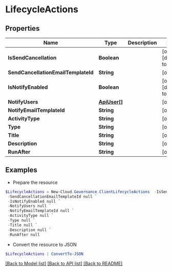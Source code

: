 # LifecycleActions
## Properties

Name | Type | Description | Notes
------------ | ------------- | ------------- | -------------
**IsSendCancellation** | **Boolean** |  | [optional] [default to $false]
**SendCancellationEmailTemplateId** | **String** |  | [optional] 
**IsNotifyEnabled** | **Boolean** |  | [optional] [default to $false]
**NotifyUsers** | [**ApiUser[]**](ApiUser.md) |  | [optional] 
**NotifyEmailTemplateId** | **String** |  | [optional] 
**ActivityType** | **String** |  | [optional] 
**Type** | **String** |  | [optional] 
**Title** | **String** |  | [optional] 
**Description** | **String** |  | [optional] 
**RunAfter** | **String** |  | [optional] 

## Examples

- Prepare the resource
```powershell
$LifecycleActions = New-Cloud.Governance.ClientLifecycleActions  -IsSendCancellation null `
 -SendCancellationEmailTemplateId null `
 -IsNotifyEnabled null `
 -NotifyUsers null `
 -NotifyEmailTemplateId null `
 -ActivityType null `
 -Type null `
 -Title null `
 -Description null `
 -RunAfter null
```

- Convert the resource to JSON
```powershell
$LifecycleActions | ConvertTo-JSON
```

[[Back to Model list]](../README.md#documentation-for-models) [[Back to API list]](../README.md#documentation-for-api-endpoints) [[Back to README]](../README.md)

